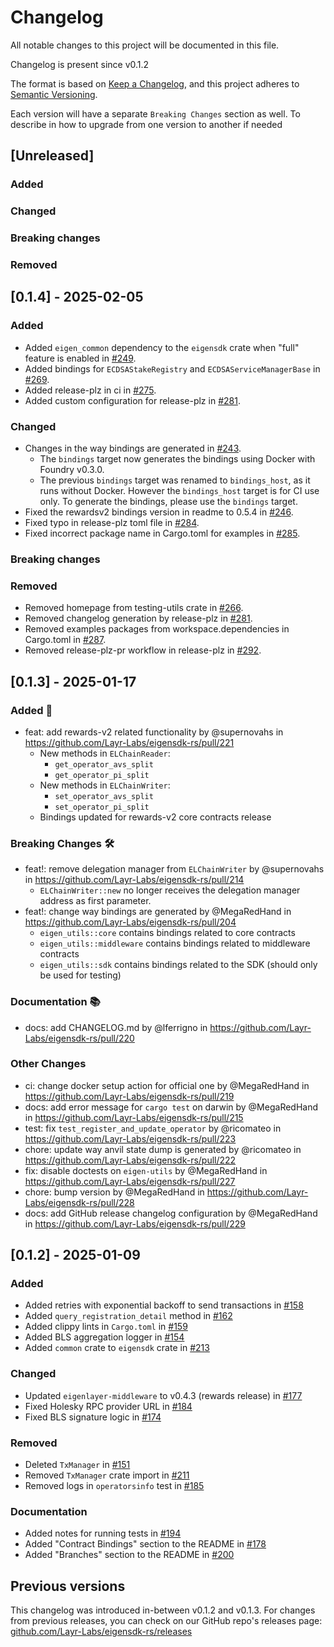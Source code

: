 # Changelog

All notable changes to this project will be documented in this file.

Changelog is present since v0.1.2

The format is based on [Keep a Changelog](https://keepachangelog.com/en/1.1.0/),
and this project adheres to [Semantic Versioning](https://semver.org/spec/v2.0.0.html).

Each version will have a separate `Breaking Changes` section as well. To describe in how to upgrade from one version to another if needed

## [Unreleased]
### Added
### Changed
### Breaking changes
### Removed

## [0.1.4] - 2025-02-05
### Added
* Added `eigen_common` dependency to the `eigensdk` crate when "full" feature is enabled in [#249](https://github.com/Layr-Labs/eigensdk-rs/pull/249).
* Added bindings for `ECDSAStakeRegistry` and `ECDSAServiceManagerBase` in [#269](https://github.com/Layr-Labs/eigensdk-rs/pull/269).
* Added release-plz in ci in [#275](https://github.com/Layr-Labs/eigensdk-rs/pull/275).
* Added custom configuration for release-plz in [#281](https://github.com/Layr-Labs/eigensdk-rs/pull/281).

### Changed
* Changes in the way bindings are generated in [#243](https://github.com/Layr-Labs/eigensdk-rs/pull/243).
  * The `bindings` target now generates the bindings using Docker with Foundry v0.3.0.
  * The previous `bindings` target was renamed to `bindings_host`, as it runs without Docker. However the `bindings_host` target is for CI use only. To generate the bindings, please use the `bindings` target.
* Fixed the rewardsv2 bindings version in readme to 0.5.4 in [#246](https://github.com/Layr-Labs/eigensdk-rs/pull/246).
* Fixed typo in release-plz toml file in [#284](https://github.com/Layr-Labs/eigensdk-rs/pull/284).
* Fixed incorrect package name in Cargo.toml for examples in [#285](https://github.com/Layr-Labs/eigensdk-rs/pull/285).

### Breaking changes
### Removed
* Removed homepage from testing-utils crate in [#266](https://github.com/Layr-Labs/eigensdk-rs/pull/266).
* Removed changelog generation by release-plz in [#281](https://github.com/Layr-Labs/eigensdk-rs/pull/281).
* Removed examples packages from workspace.dependencies in Cargo.toml in [#287](https://github.com/Layr-Labs/eigensdk-rs/pull/287).
* Removed release-plz-pr workflow in release-plz in [#292](https://github.com/Layr-Labs/eigensdk-rs/pull/292).

## [0.1.3] - 2025-01-17
### Added 🎉
* feat: add rewards-v2 related functionality by @supernovahs in https://github.com/Layr-Labs/eigensdk-rs/pull/221
  * New methods in `ELChainReader`:
    * `get_operator_avs_split`
    * `get_operator_pi_split`
  * New methods in `ELChainWriter`:
    * `set_operator_avs_split`
    * `set_operator_pi_split`
  * Bindings updated for rewards-v2 core contracts release

### Breaking Changes 🛠
* feat!: remove delegation manager from `ELChainWriter` by @supernovahs in https://github.com/Layr-Labs/eigensdk-rs/pull/214
  * `ELChainWriter::new` no longer receives the delegation manager address as first parameter.
* feat!: change way bindings are generated by @MegaRedHand in https://github.com/Layr-Labs/eigensdk-rs/pull/204
  * `eigen_utils::core` contains bindings related to core contracts
  * `eigen_utils::middleware` contains bindings related to middleware contracts
  * `eigen_utils::sdk` contains bindings related to the SDK (should only be used for testing)

### Documentation 📚
* docs: add CHANGELOG.md by @lferrigno in https://github.com/Layr-Labs/eigensdk-rs/pull/220
### Other Changes
* ci: change docker setup action for official one by @MegaRedHand in https://github.com/Layr-Labs/eigensdk-rs/pull/219
* docs: add error message for `cargo test` on darwin by @MegaRedHand in https://github.com/Layr-Labs/eigensdk-rs/pull/215
* test: fix `test_register_and_update_operator` by @ricomateo in https://github.com/Layr-Labs/eigensdk-rs/pull/223
* chore: update way anvil state dump is generated by @ricomateo in https://github.com/Layr-Labs/eigensdk-rs/pull/222
* fix: disable doctests on `eigen-utils` by @MegaRedHand in https://github.com/Layr-Labs/eigensdk-rs/pull/227
* chore: bump version by @MegaRedHand in https://github.com/Layr-Labs/eigensdk-rs/pull/228
* docs: add GitHub release changelog configuration by @MegaRedHand in https://github.com/Layr-Labs/eigensdk-rs/pull/229

## [0.1.2] - 2025-01-09
### Added
* Added retries with exponential backoff to send transactions in [#158](https://github.com/Layr-Labs/eigensdk-rs/pull/158)
* Added `query_registration_detail` method in [#162](https://github.com/Layr-Labs/eigensdk-rs/pull/162)
* Added clippy lints in `Cargo.toml` in [#159](https://github.com/Layr-Labs/eigensdk-rs/pull/159)
* Added BLS aggregation logger in [#154](https://github.com/Layr-Labs/eigensdk-rs/pull/154)
* Added `common` crate to `eigensdk` crate in [#213](https://github.com/Layr-Labs/eigensdk-rs/pull/213)

### Changed
* Updated `eigenlayer-middleware` to v0.4.3 (rewards release) in [#177](https://github.com/Layr-Labs/eigensdk-rs/pull/177)
* Fixed Holesky RPC provider URL in [#184](https://github.com/Layr-Labs/eigensdk-rs/pull/184)
* Fixed BLS signature logic in [#174](https://github.com/Layr-Labs/eigensdk-rs/pull/174)

### Removed
* Deleted `TxManager` in [#151](https://github.com/Layr-Labs/eigensdk-rs/pull/151)
* Removed `TxManager` crate import in [#211](https://github.com/Layr-Labs/eigensdk-rs/pull/211)
* Removed logs in `operatorsinfo` test in [#185](https://github.com/Layr-Labs/eigensdk-rs/pull/185)

### Documentation
* Added notes for running tests in [#194](https://github.com/Layr-Labs/eigensdk-rs/pull/194)
* Added "Contract Bindings" section to the README in [#178](https://github.com/Layr-Labs/eigensdk-rs/pull/178)
* Added "Branches" section to the README in [#200](https://github.com/Layr-Labs/eigensdk-rs/pull/200)

## Previous versions

This changelog was introduced in-between v0.1.2 and v0.1.3.
For changes from previous releases, you can check on our GitHub repo's releases page: [github.com/Layr-Labs/eigensdk-rs/releases](https://github.com/Layr-Labs/eigensdk-rs/releases)
